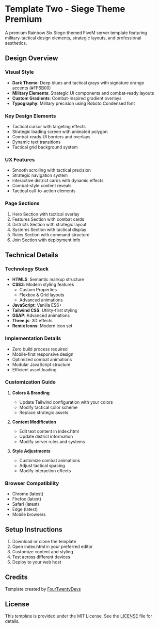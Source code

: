 # Template Two - Siege Theme Premium

A premium Rainbow Six Siege-themed FiveM server template featuring military-tactical design elements, strategic layouts, and professional aesthetics.

## Design Overview

### Visual Style
- **Dark Theme**: Deep blues and tactical grays with signature orange accents (#FF6B00)
- **Military Elements**: Strategic UI components and combat-ready layouts
- **Custom Gradients**: Combat-inspired gradient overlays
- **Typography**: Military precision using Roboto Condensed font

### Key Design Elements
- Tactical cursor with targeting effects
- Strategic loading screen with animated polygon
- Combat-ready UI borders and overlays
- Dynamic text transitions
- Tactical grid background system

### UX Features
- Smooth scrolling with tactical precision
- Strategic navigation system
- Interactive district cards with dynamic effects
- Combat-style content reveals
- Tactical call-to-action elements

### Page Sections
1. Hero Section with tactical overlay
2. Features Section with combat cards
3. Districts Section with strategic layout
4. Systems Section with tactical display
5. Rules Section with command structure
6. Join Section with deployment info

## Technical Details

### Technology Stack
- **HTML5**: Semantic markup structure
- **CSS3**: Modern styling features
  - Custom Properties
  - Flexbox & Grid layouts
  - Advanced animations
- **JavaScript**: Vanilla ES6+
- **Tailwind CSS**: Utility-first styling
- **GSAP**: Advanced animations
- **Three.js**: 3D effects
- **Remix Icons**: Modern icon set

### Implementation Details
- Zero build process required
- Mobile-first responsive design
- Optimized combat animations
- Modular JavaScript structure
- Efficient asset loading

### Customization Guide
1. **Colors & Branding**
   - Update Tailwind configuration with your colors
   - Modify tactical color scheme
   - Replace strategic assets

2. **Content Modification**
   - Edit text content in index.html
   - Update district information
   - Modify server rules and systems

3. **Style Adjustments**
   - Customize combat animations
   - Adjust tactical spacing
   - Modify interaction effects

### Browser Compatibility
- Chrome (latest)
- Firefox (latest)
- Safari (latest)
- Edge (latest)
- Mobile browsers

## Setup Instructions
1. Download or clone the template
2. Open index.html in your preferred editor
3. Customize content and styling
4. Test across different devices
5. Deploy to your web host

## Credits
Template created by [FourTwentyDevs](https://fourtwenty.dev)

## License
This template is provided under the MIT License. See the [LICENSE](LICENSE) file for details.
